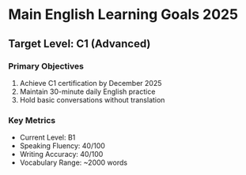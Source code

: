 # Main English Learning Goals 2025

## Target Level: C1 (Advanced)

### Primary Objectives
1. Achieve C1 certification by December 2025
2. Maintain 30-minute daily English practice
3. Hold basic conversations without translation

### Key Metrics
- Current Level: B1
- Speaking Fluency: 40/100
- Writing Accuracy: 40/100
- Vocabulary Range: ~2000 words
